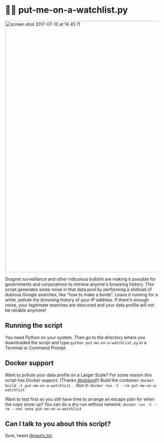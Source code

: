 # 👩‍💻 put-me-on-a-watchlist.py

<img width="822" alt="screen shot 2017-07-13 at 14 45 11" src="https://user-images.githubusercontent.com/6472410/28167489-12c39bfc-67dc-11e7-9637-956a51ad0d87.png">


Dragnet surveillance and other ridiculous bullshit are making it possible for governments and corporations to retrieve anyone's browsing history. This script generates some noise in that data pool by performing a shitload of dubious Google searches, like "how to make a bomb". Leave it running for a while, pollute the browsing history of your IP address. If there's enough noise, your legitimate searches are obscured and your data profile will not be reliable anymore!

## Running the script
You need Python on your system. Then go to the directory where you downloaded the script and type `python put-me-on-a-watchlist.py` in a Terminal or Command Prompt.

## Docker support
Want to pollute your data profile on a Larger Scale? For some reason this script has Docker support. (Thanks [@johanot](https://github.com/johanot)!)
Build the container: `docker build -t put-me-on-a-watchlist .`
Run it: `docker run -t --rm put-me-on-a-watchlist`

Want to test first so you still have time to arrange an escape plan for when the cops show up? You can do a dry-run without network: `docker run -t --rm --net none put-me-on-a-watchlist`

## Can I talk to you about this script?
Sure, tweet [@neufv_txt](https://twitter.com/n_eufv_txt).
